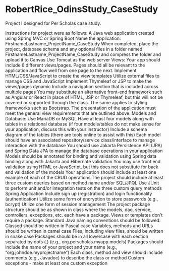 # RobertRice_OdinsStudy_CaseStudy
Project I designed for Per Scholas case study.

Instructions for project were as follows:
A Java web application created using Spring MVC or Spring Boot
Name the application: FirstnameLastname_ProjectName_CaseStudy
When completed, place the project, database schema and any optional files in a folder named FirstnameLastname_ProjectName_CaseStudy and compress the folder and upload it to Canvas
Use Tomcat as the web server
Views:
Your app should include 6 different views/pages. Pages should all be relevant to the application and flow well from one page to the next.
Implement HTML/CSS/JavaScript to create the view templates
Utilize external files to manage CSS and JavaScript
Implement Thymeleaf or JSP to make the views/pages dynamic
Include a navigation section that is included across multiple pages
You may substitute an alternative front-end framework such as Angular or React in place of HTML, JSP or Thymeleaf, but this will not be covered or supported through the class. The same applies to styling frameworks such as Bootstrap. The presentation of the application must meet the general view requirements that are outlined above.
Models and Database:
Use MariaDB or MySQL
Have at least four models along with tables in a relational database (if four models/tables do not make sense for your application, discuss this with your instructor)
Include a schema diagram of the tables (there are tools online to assist with this)
Each model should have an associated repository/service class/interface to manage interaction with the database
You should use Jakarta Persistence API (JPA) and Spring Data JPA to manage the database operations in your application
Models should be annotated for binding and validation using Spring data binding along with Jakarta and Hibernate validation
You may use front end validation using HTML or JavaScript, but this does not substitute for back end validation of the models
Your application should include at least one example of each of the CRUD operations
The project should include at least three custom queries based on method name and/or SQL/JPQL
Use JUnit to perform unit and/or integration tests on the three custom query methods
Spring Application
Include sign up (registration) and login functionality (authentication)
Utilize some form of encryption to store passwords (e.g., bcrypt)
Utilize one form of session management
The project package structure should be as shown in class where the models, dao, service, controllers, exceptions, etc. each have a package. Views or templates don’t require a package.
Standard Java naming conventions should be followed:
Classed should be written in Pascal case
Variables, methods and URLs should be written in camel case
Files, including view files, should be written in snake case
Packages should be in all lowercase with each section separated by dots (.) (e.g., org.perscholas.myapp.models)
Packages should include the name of your project and your name (e.g., “org.johndoe.myprojectname”)
Each class, method and view should include comments (e.g., Javadoc)  to describe the class or method
Custom exceptions - make at least one custom exception
